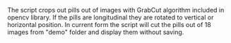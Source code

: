 The script crops out pills out of images with GrabCut algorithm included in opencv library. If the pills are longitudinal they are rotated to vertical or horizontal position. In current form the script will cut the pills out of 18 images from "demo" folder and display them without saving. 
